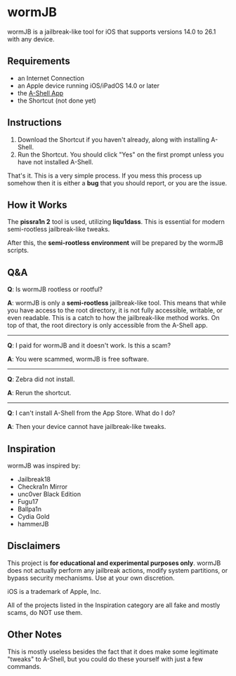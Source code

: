 # wormJB
wormJB is a jailbreak-like tool for iOS that supports versions 14.0 to 26.1 with any device.

## Requirements
- an Internet Connection
- an Apple device running iOS/iPadOS 14.0 or later
- the [A-Shell App](https://apps.apple.com/us/app/a-shell/id1473805438)
- the Shortcut (not done yet)

## Instructions
1. Download the Shortcut if you haven't already, along with installing A-Shell.
2. Run the Shortcut. You should click "Yes" on the first prompt unless you have not installed A-Shell.

That's it. This is a very simple process. If you mess this process up somehow then it is either a **bug** that you should report, or you are the issue.

## How it Works
The **pissra1n 2** tool is used, utilizing **liqu1dass**. This is essential for modern semi-rootless jailbreak-like tweaks.

After this, the **semi-rootless environment** will be prepared by the wormJB scripts.

## Q&A
**Q**: Is wormJB rootless or rootful?

**A**: wormJB is only a **semi-rootless** jailbreak-like tool. This means that while you have access to the root directory, it is not fully accessible, writable, or even readable. This is a catch to how the jailbreak-like method works. On top of that, the root directory is only accessible from the A-Shell app.

---

**Q**: I paid for wormJB and it doesn't work. Is this a scam?

**A**: You were scammed, wormJB is free software.

---

**Q**: Zebra did not install.

**A**: Rerun the shortcut.

---

**Q**: I can't install A-Shell from the App Store. What do I do?

**A**: Then your device cannot have jailbreak-like tweaks.

## Inspiration

wormJB was inspired by:
- Jailbreak18
- Checkra1n Mirror
- unc0ver Black Edition
- Fugu17
- Ballpa1n
- Cydia Gold
- hammerJB

## Disclaimers

This project is **for educational and experimental purposes only**.
wormJB does not actually perform any jailbreak actions, modify system partitions, or bypass security mechanisms.
Use at your own discretion.

iOS is a trademark of Apple, Inc.

All of the projects listed in the Inspiration category are all fake and mostly scams, do NOT use them.

## Other Notes

This is mostly useless besides the fact that it does make some legitimate "tweaks" to A-Shell, but you could do these yourself with just a few commands.
